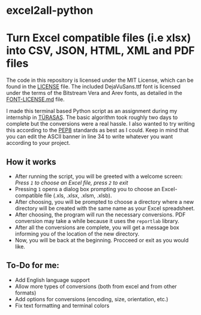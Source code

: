 # excel2all-python
# Turn Excel compatible files (i.e xlsx) into CSV, JSON, HTML, XML and PDF files

The code in this repository is licensed under the MIT License, which can be found in the [LICENSE](./LICENSE) file.
The included DejaVuSans.ttf font is licensed under the terms of the Bitstream Vera and Arev fonts, as detailed in the [FONT-LICENSE.md](./FONT-LICENSE.md) file.

I made this terminal based Python script as an assignment during my internship in [TÜRASAŞ](https://www.turasas.gov.tr/). The basic algorithm took roughly two days to complete but the conversions were a real hassle. I also wanted to try writing this according to the [PEP8](https://peps.python.org/pep-0008/) standards as best as I could. Keep in mind that you can edit the ASCII banner in line 34 to write whatever you want according to your project.

## How it works
- After running the script, you will be greeted with a welcome screen: _Press `1` to choose an Excel file, press `2` to exit_
- Pressing `1` opens a dialog box prompting you to choose an Excel-compatible file (.xls, .xlsx, .xlsm, .xlsb).
- After choosing, you will be prompted to choose a directory where a new directory will be created with the same name as your Excel spreadsheet.
- After choosing, the program will run the necessary conversions. PDF conversion may take a while because it uses the `reportlab` library.
- After all the conversions are complete, you will get a message box informing you of the location of the new directory.
- Now, you will be back at the beginning. Procceed or exit as you would like.

## To-Do for me:
- Add English language support
- Allow more types of conversions (both from excel and from other formats)
- Add options for conversions (encoding, size, orientation, etc.)
- Fix text formatting and terminal colors
